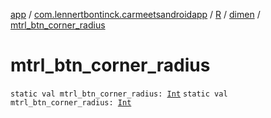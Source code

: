 [app](../../../index.md) / [com.lennertbontinck.carmeetsandroidapp](../../index.md) / [R](../index.md) / [dimen](index.md) / [mtrl_btn_corner_radius](./mtrl_btn_corner_radius.md)

# mtrl_btn_corner_radius

`static val mtrl_btn_corner_radius: `[`Int`](https://kotlinlang.org/api/latest/jvm/stdlib/kotlin/-int/index.html)
`static val mtrl_btn_corner_radius: `[`Int`](https://kotlinlang.org/api/latest/jvm/stdlib/kotlin/-int/index.html)